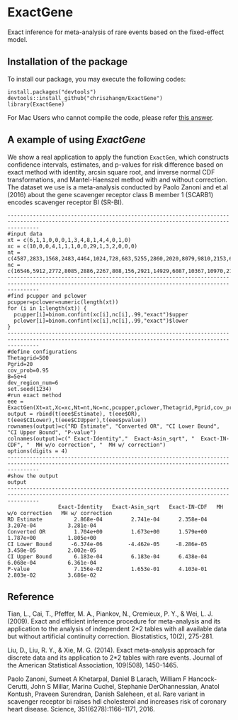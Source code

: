 # ExactGene

Exact inference for meta-analysis of rare events based on the fixed-effect model.

## Installation of the package

To install our package, you may execute the following codes:

```{r, eval = FALSE}
install.packages("devtools")
devtools::install_github("chriszhangm/ExactGene")
library(ExactGene)
```
For Mac Users who cannot compile the code, please refer [this answer](https://thecoatlessprofessor.com/programming/cpp/r-compiler-tools-for-rcpp-on-macos/).

## A example of using _ExactGene_

We show a real application to apply the function `ExactGen`, which constructs confidence intervals, estimates, and p-values for risk difference based on exact method with identity, arcsin square root, and inverse normal CDF transformations, and Mantel-Haenszel method with and without correction. The dataset we use is a meta-analysis conducted by Paolo Zanoni and et.al (2016) about the gene scavenger receptor class B member 1 (SCARB1) encodes scavenger receptor BI (SR-BI).
```{r, eval = FALSE}
------------------------------------------------------------------------------------------------------------------------------------------------------
#input data
xt = c(6,1,1,0,0,0,1,3,4,8,1,4,4,0,1,0)
xc = c(10,0,0,4,1,1,1,0,0,29,1,3,2,0,0,0)
nt = c(4587,2833,1568,2483,4464,1024,728,683,5255,2860,2020,8079,9810,2153,640,659)
nc = c(16546,5912,2772,8085,2886,2267,808,156,2921,14929,6087,10367,10970,2118,638,687)
------------------------------------------------------------------------------------------------------------------------------------------------------
#find pcupper and pclower
pcupper=pclower=numeric(length(xt))
for (i in 1:length(xt)) {
  pcupper[i]=binom.confint(xc[i],nc[i],.99,"exact")$upper
  pclower[i]=binom.confint(xc[i],nc[i],.99,"exact")$lower
}
------------------------------------------------------------------------------------------------------------------------------------------------------
#define configurations
Thetagrid=500
Pgrid=20
cov_prob=0.95
B=5e+4
dev_region_num=6
set.seed(1234)
#run exact method
eee = ExactGen(Xt=xt,Xc=xc,Nt=nt,Nc=nc,pcupper,pclower,Thetagrid,Pgrid,cov_prob,B,dev_region_num)
output = rbind(t(eee$Estimate), t(eee$OR), t(eee$CILower),t(eee$CIUpper),t(eee$pvalue))
rownames(output)=c("RD Estimate", "Converted OR", "CI Lower Bound", "CI Upper Bound", "P-value")
colnames(output)=c(" Exact-Identity","  Exact-Asin_sqrt", "  Exact-IN-CDF", "  MH w/o correction", "  MH w/ correction")
options(digits = 4)
------------------------------------------------------------------------------------------------------------------------------------------------------
#show the output
output
------------------------------------------------------------------------------------------------------------------------------------------------------
                Exact-Identity   Exact-Asin_sqrt   Exact-IN-CDF   MH w/o correction   MH w/ correction
RD Estimate          2.868e-04         2.741e-04      2.358e-04           3.207e-04          3.281e-04
Converted OR         1.704e+00         1.673e+00      1.579e+00           1.787e+00          1.805e+00
CI Lower Bound      -6.374e-06        -4.462e-05     -8.286e-05           3.458e-05          2.002e-05
CI Upper Bound       6.183e-04         6.183e-04      6.438e-04           6.068e-04          6.361e-04
P-value              7.156e-02         1.653e-01      4.103e-01           2.803e-02          3.686e-02
```

## Reference

Tian, L., Cai, T., Pfeffer, M. A., Piankov, N., Cremieux, P. Y., & Wei, L. J. (2009). Exact and efficient inference procedure for meta-analysis and its application to the analysis of independent 2*2 tables with all available data but without artificial continuity correction. Biostatistics, 10(2), 275-281.

Liu, D., Liu, R. Y., & Xie, M. G. (2014). Exact meta-analysis approach for discrete data and its application to 2*2 tables with rare events. Journal of the American Statistical Association, 109(508), 1450-1465.

Paolo Zanoni, Sumeet A Khetarpal, Daniel B Larach, William F Hancock-Cerutti, John S Millar, Marina Cuchel, Stephanie DerOhannessian, Anatol Kontush, Praveen Surendran, Danish Saleheen, et al. Rare variant in scavenger receptor bi raises hdl cholesterol and increases risk of coronary heart disease. Science, 351(6278):1166–1171, 2016.
